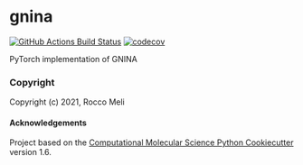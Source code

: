 gnina
==============================
[//]: # (Badges)
[![GitHub Actions Build Status](https://github.com/REPLACE_WITH_OWNER_ACCOUNT/gnina/workflows/CI/badge.svg)](https://github.com/REPLACE_WITH_OWNER_ACCOUNT/gnina/actions?query=workflow%3ACI)
[![codecov](https://codecov.io/gh/REPLACE_WITH_OWNER_ACCOUNT/gnina/branch/master/graph/badge.svg)](https://codecov.io/gh/REPLACE_WITH_OWNER_ACCOUNT/gnina/branch/master)


PyTorch implementation of GNINA

### Copyright

Copyright (c) 2021, Rocco Meli


#### Acknowledgements
 
Project based on the 
[Computational Molecular Science Python Cookiecutter](https://github.com/molssi/cookiecutter-cms) version 1.6.
